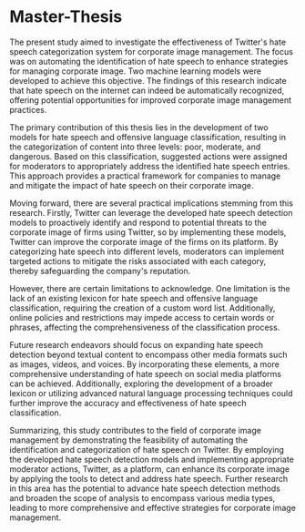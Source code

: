# Master-Thesis

The present study aimed to investigate the effectiveness of Twitter's hate speech categorization system for corporate image management. The focus was on automating the identification of hate speech to enhance strategies for managing corporate image. Two machine learning models were developed to achieve this objective. The findings of this research indicate that hate speech on the internet can indeed be automatically recognized, offering potential opportunities for improved corporate image management practices.

The primary contribution of this thesis lies in the development of two models for hate speech and offensive language classification, resulting in the categorization of content into three levels: poor, moderate, and dangerous. Based on this classification, suggested actions
were assigned for moderators to appropriately address the identified hate speech entries. This approach provides a practical framework for companies to manage and mitigate the impact of hate speech on their corporate image.

Moving forward, there are several practical implications stemming from this research. Firstly, Twitter can leverage the developed hate speech detection models to proactively identify and respond to potential threats to the corporate image of firms using Twitter, so by implementing these models, Twitter can improve the corporate image of the firms on its platform. By categorizing hate speech into different levels, moderators can implement targeted actions to mitigate the risks associated with each category, thereby safeguarding the company's reputation.

However, there are certain limitations to acknowledge. One limitation is the lack of an existing lexicon for hate speech and offensive language classification, requiring the creation of a custom word list. Additionally, online policies and restrictions may impede access to certain words or phrases, affecting the comprehensiveness of the classification process.

Future research endeavors should focus on expanding hate speech detection beyond textual content to encompass other media formats such as images, videos, and voices. By incorporating these elements, a more comprehensive understanding of hate speech on social media platforms can be achieved. Additionally, exploring the development of a broader lexicon or utilizing advanced natural language processing techniques could further improve the accuracy and effectiveness of hate speech classification.

Summarizing, this study contributes to the field of corporate image management by demonstrating the feasibility of automating the identification and categorization of hate speech on Twitter. By employing the developed hate speech detection models and implementing appropriate moderator actions, Twitter, as a platform, can enhance its corporate image by applying the tools to detect and address hate speech. Further research in this area has the potential to advance hate speech detection methods and broaden the scope of analysis to encompass various media types, leading to more comprehensive and effective strategies for corporate image management.
